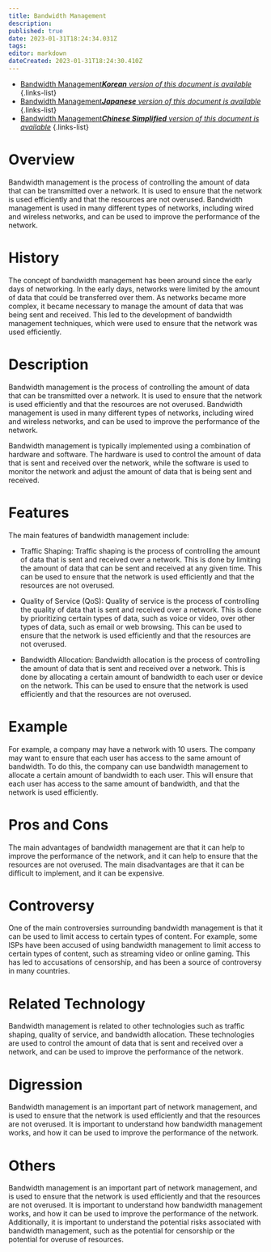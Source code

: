 ```yaml
---
title: Bandwidth Management
description: 
published: true
date: 2023-01-31T18:24:34.031Z
tags: 
editor: markdown
dateCreated: 2023-01-31T18:24:30.410Z
---
```


- [Bandwidth Management***Korean** version of this document is available*](/ko/Knowledge-base/Dictionary/bandwidth-management)
{.links-list}
- [Bandwidth Management***Japanese** version of this document is available*](/ja/Knowledge-base/Dictionary/bandwidth-management)
{.links-list}
- [Bandwidth Management***Chinese Simplified** version of this document is available*](/zh/Knowledge-base/Dictionary/bandwidth-management)
{.links-list}


# Overview
Bandwidth management is the process of controlling the amount of data that can be transmitted over a network. It is used to ensure that the network is used efficiently and that the resources are not overused. Bandwidth management is used in many different types of networks, including wired and wireless networks, and can be used to improve the performance of the network.

# History
The concept of bandwidth management has been around since the early days of networking. In the early days, networks were limited by the amount of data that could be transferred over them. As networks became more complex, it became necessary to manage the amount of data that was being sent and received. This led to the development of bandwidth management techniques, which were used to ensure that the network was used efficiently.

# Description
Bandwidth management is the process of controlling the amount of data that can be transmitted over a network. It is used to ensure that the network is used efficiently and that the resources are not overused. Bandwidth management is used in many different types of networks, including wired and wireless networks, and can be used to improve the performance of the network.

Bandwidth management is typically implemented using a combination of hardware and software. The hardware is used to control the amount of data that is sent and received over the network, while the software is used to monitor the network and adjust the amount of data that is being sent and received.

# Features
The main features of bandwidth management include:

* Traffic Shaping: Traffic shaping is the process of controlling the amount of data that is sent and received over a network. This is done by limiting the amount of data that can be sent and received at any given time. This can be used to ensure that the network is used efficiently and that the resources are not overused.

* Quality of Service (QoS): Quality of service is the process of controlling the quality of data that is sent and received over a network. This is done by prioritizing certain types of data, such as voice or video, over other types of data, such as email or web browsing. This can be used to ensure that the network is used efficiently and that the resources are not overused.

* Bandwidth Allocation: Bandwidth allocation is the process of controlling the amount of data that is sent and received over a network. This is done by allocating a certain amount of bandwidth to each user or device on the network. This can be used to ensure that the network is used efficiently and that the resources are not overused.

# Example
For example, a company may have a network with 10 users. The company may want to ensure that each user has access to the same amount of bandwidth. To do this, the company can use bandwidth management to allocate a certain amount of bandwidth to each user. This will ensure that each user has access to the same amount of bandwidth, and that the network is used efficiently.

# Pros and Cons
The main advantages of bandwidth management are that it can help to improve the performance of the network, and it can help to ensure that the resources are not overused. The main disadvantages are that it can be difficult to implement, and it can be expensive.

# Controversy
One of the main controversies surrounding bandwidth management is that it can be used to limit access to certain types of content. For example, some ISPs have been accused of using bandwidth management to limit access to certain types of content, such as streaming video or online gaming. This has led to accusations of censorship, and has been a source of controversy in many countries.

# Related Technology
Bandwidth management is related to other technologies such as traffic shaping, quality of service, and bandwidth allocation. These technologies are used to control the amount of data that is sent and received over a network, and can be used to improve the performance of the network.

# Digression
Bandwidth management is an important part of network management, and is used to ensure that the network is used efficiently and that the resources are not overused. It is important to understand how bandwidth management works, and how it can be used to improve the performance of the network.

# Others
Bandwidth management is an important part of network management, and is used to ensure that the network is used efficiently and that the resources are not overused. It is important to understand how bandwidth management works, and how it can be used to improve the performance of the network. Additionally, it is important to understand the potential risks associated with bandwidth management, such as the potential for censorship or the potential for overuse of resources.